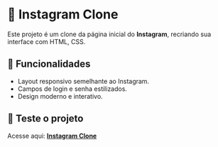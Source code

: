 # 📸 Instagram Clone  

Este projeto é um clone da página inicial do **Instagram**, recriando sua interface com HTML, CSS.  

## 🔹 Funcionalidades  
- Layout responsivo semelhante ao Instagram.  
- Campos de login e senha estilizados.  
- Design moderno e interativo.  

## 🚀 Teste o projeto  
Acesse aqui: [**Instagram Clone**](https://luz952.github.io/Clone-Instagram/)  
